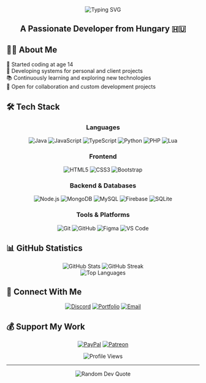 <div align="center">
  <img src="https://readme-typing-svg.demolab.com?font=Fira+Code&size=32&duration=2800&pause=2000&color=A9FEF7&center=true&vCenter=true&width=940&lines=Hey%2C+I'm+Deniel+and+Welcome+to+my+Profile!" alt="Typing SVG" />
</div>

<h2 align="center">A Passionate Developer from Hungary 🇭🇺</h2>

## 🧑‍💻 About Me

<p align="left">
  🚀 Started coding at age 14<br>
  💼 Developing systems for personal and client projects<br>
  📚 Continuously learning and exploring new technologies<br>
  🤝 Open for collaboration and custom development projects
</p>

## 🛠️ Tech Stack

<div align="center">
  
### Languages
![Java](https://img.shields.io/badge/Java-%23ED8B00?style=for-the-badge&logo=openjdk&logoColor=white)
![JavaScript](https://img.shields.io/badge/JavaScript-%23323330?style=for-the-badge&logo=javascript&logoColor=%23F7DF1E)
![TypeScript](https://img.shields.io/badge/TypeScript-%23007ACC?style=for-the-badge&logo=typescript&logoColor=white)
![Python](https://img.shields.io/badge/Python-%233776AB?style=for-the-badge&logo=python&logoColor=white)
![PHP](https://img.shields.io/badge/PHP-%23777BB4?style=for-the-badge&logo=php&logoColor=white)
![Lua](https://img.shields.io/badge/Lua-%232C2D72?style=for-the-badge&logo=lua&logoColor=white)

### Frontend
![HTML5](https://img.shields.io/badge/HTML5-%23E34F26?style=for-the-badge&logo=html5&logoColor=white)
![CSS3](https://img.shields.io/badge/CSS3-%231572B6?style=for-the-badge&logo=css3&logoColor=white)
![Bootstrap](https://img.shields.io/badge/Bootstrap-%237952B3?style=for-the-badge&logo=bootstrap&logoColor=white)

### Backend & Databases
![Node.js](https://img.shields.io/badge/Node.js-%23339933?style=for-the-badge&logo=node.js&logoColor=white)
![MongoDB](https://img.shields.io/badge/MongoDB-%234ea94b?style=for-the-badge&logo=mongodb&logoColor=white)
![MySQL](https://img.shields.io/badge/MySQL-%234479A1?style=for-the-badge&logo=mysql&logoColor=white)
![Firebase](https://img.shields.io/badge/Firebase-%23FFCA28?style=for-the-badge&logo=firebase&logoColor=black)
![SQLite](https://img.shields.io/badge/SQLite-%23003B57?style=for-the-badge&logo=sqlite&logoColor=white)

### Tools & Platforms
![Git](https://img.shields.io/badge/Git-%23F05032?style=for-the-badge&logo=git&logoColor=white)
![GitHub](https://img.shields.io/badge/GitHub-%23181717?style=for-the-badge&logo=github&logoColor=white)
![Figma](https://img.shields.io/badge/Figma-%23F24E1E?style=for-the-badge&logo=figma&logoColor=white)
![VS Code](https://img.shields.io/badge/VS%20Code-%23007ACC?style=for-the-badge&logo=visual-studio-code&logoColor=white)

</div>

## 📊 GitHub Statistics

<div align="center">
  <img src="https://github-readme-stats.vercel.app/api?username=DenielDevv&show_icons=true&theme=radical" alt="GitHub Stats" />
  <img src="https://github-readme-streak-stats.herokuapp.com/?user=DenielDevv&theme=radical" alt="GitHub Streak" />
</div>

<div align="center">
  <img src="https://github-readme-stats.vercel.app/api/top-langs/?username=DenielDevv&layout=compact&theme=radical" alt="Top Languages" />
</div>

## 🤝 Connect With Me

<div align="center">
  
[![Discord](https://img.shields.io/badge/Discord-%237289DA?style=for-the-badge&logo=discord&logoColor=white)](https://discord.com/users/1040574642005495818)
[![Portfolio](https://img.shields.io/badge/Portfolio-%23000000?style=for-the-badge&logo=firefox&logoColor=white)](https://your-portfolio-url.com)
[![Email](https://img.shields.io/badge/Email-%23D14836?style=for-the-badge&logo=gmail&logoColor=white)](mailto:your.email@example.com)

</div>

## 💰 Support My Work

<div align="center">
  
[![PayPal](https://img.shields.io/badge/PayPal-%2300457C?style=for-the-badge&logo=paypal&logoColor=white)](https://paypal.me/your-paypal-link)
[![Patreon](https://img.shields.io/badge/Patreon-%23F96854?style=for-the-badge&logo=patreon&logoColor=white)](https://patreon.com/WMDevOFF)

</div>

<div align="center">
  <img src="https://komarev.com/ghpvc/?username=DenielDevv&color=blueviolet&style=for-the-badge" alt="Profile Views" />
</div>

---

<div align="center">
  <img src="https://quotes-github-readme.vercel.app/api?type=horizontal&theme=radical" alt="Random Dev Quote" />
</div>

